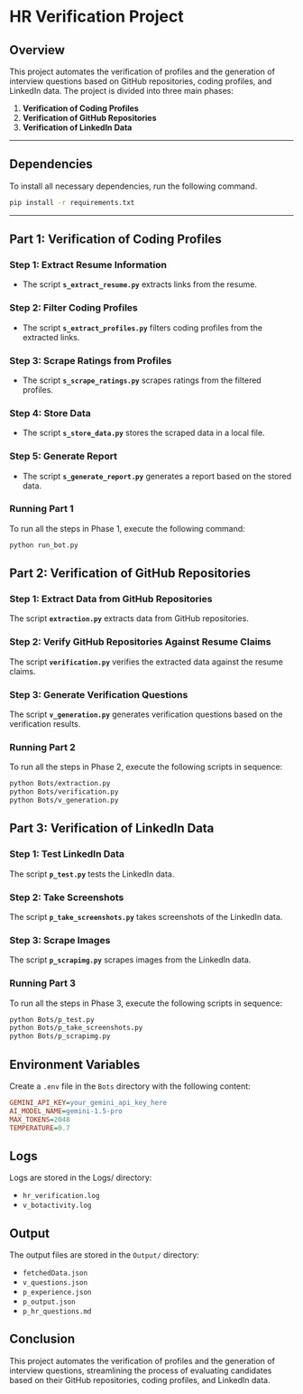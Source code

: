 # HR Verification Project

## Overview

This project automates the verification of profiles and the generation of interview questions based on GitHub repositories, coding profiles, and LinkedIn data. The project is divided into three main phases:

1. **Verification of Coding Profiles**
2. **Verification of GitHub Repositories**
3. **Verification of LinkedIn Data**

---
## Dependencies
To install all necessary dependencies, run the following command.
```sh
pip install -r requirements.txt
```
---

## Part 1: Verification of Coding Profiles

### Step 1: Extract Resume Information  
- The script **`s_extract_resume.py`** extracts links from the resume.

### Step 2: Filter Coding Profiles  
- The script **`s_extract_profiles.py`** filters coding profiles from the extracted links.

### Step 3: Scrape Ratings from Profiles  
- The script **`s_scrape_ratings.py`** scrapes ratings from the filtered profiles.

### Step 4: Store Data  
- The script **`s_store_data.py`** stores the scraped data in a local file.

### Step 5: Generate Report  
- The script **`s_generate_report.py`** generates a report based on the stored data.

### Running Part 1  
To run all the steps in Phase 1, execute the following command:

```sh
python run_bot.py
```
## Part 2: Verification of GitHub Repositories

### Step 1: Extract Data from GitHub Repositories  
The script **`extraction.py`** extracts data from GitHub repositories.

### Step 2: Verify GitHub Repositories Against Resume Claims  
The script **`verification.py`** verifies the extracted data against the resume claims.

### Step 3: Generate Verification Questions  
The script **`v_generation.py`** generates verification questions based on the verification results.

### Running Part 2  
To run all the steps in Phase 2, execute the following scripts in sequence:

```sh
python Bots/extraction.py
python Bots/verification.py
python Bots/v_generation.py
```

## Part 3: Verification of LinkedIn Data

### Step 1: Test LinkedIn Data  
The script **`p_test.py`** tests the LinkedIn data.

### Step 2: Take Screenshots  
The script **`p_take_screenshots.py`** takes screenshots of the LinkedIn data.

### Step 3: Scrape Images  
The script **`p_scrapimg.py`** scrapes images from the LinkedIn data.

### Running Part 3  
To run all the steps in Phase 3, execute the following scripts in sequence:

```sh
python Bots/p_test.py
python Bots/p_take_screenshots.py
python Bots/p_scrapimg.py
```

## Environment Variables  
Create a `.env` file in the `Bots` directory with the following content:

```ini
GEMINI_API_KEY=your_gemini_api_key_here
AI_MODEL_NAME=gemini-1.5-pro
MAX_TOKENS=2048
TEMPERATURE=0.7
```

## Logs
Logs are stored in the Logs/ directory:

- `hr_verification.log`
- `v_botactivity.log`

## Output  
The output files are stored in the `Output/` directory:

- `fetchedData.json`
- `v_questions.json`
- `p_experience.json`
- `p_output.json`
- `p_hr_questions.md`

## Conclusion  
This project automates the verification of profiles and the generation of interview questions, streamlining the process of evaluating candidates based on their GitHub repositories, coding profiles, and LinkedIn data.
